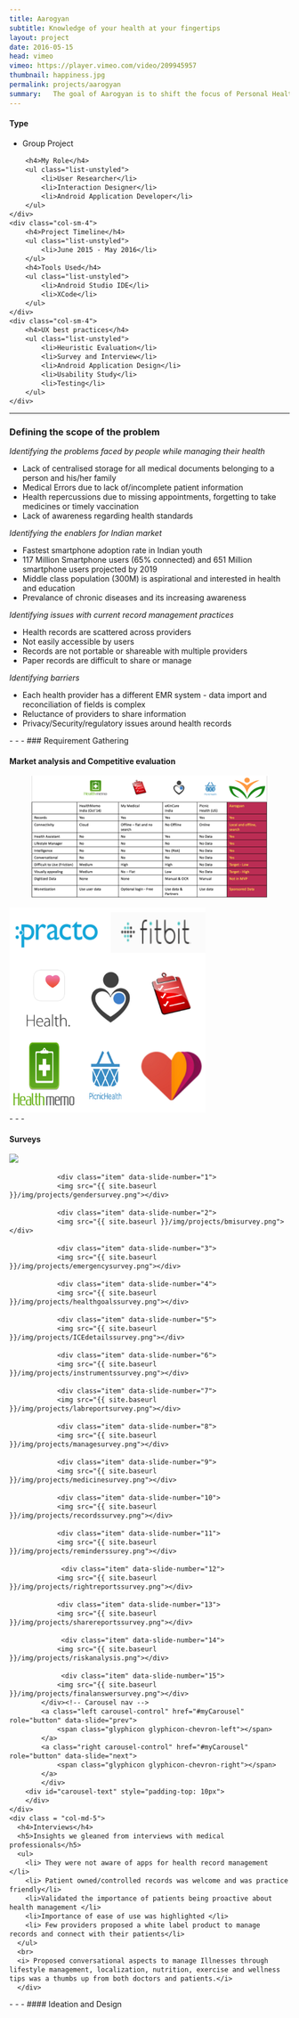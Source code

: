```yaml
---
title: Aarogyan
subtitle: Knowledge of your health at your fingertips
layout: project
date: 2016-05-15
head: vimeo
vimeo: https://player.vimeo.com/video/209945957
thumbnail: happiness.jpg
permalink: projects/aarogyan
summary:   The goal of Aarogyan is to shift the focus of Personal Health Record design away from data storage and towards health management. This application employs user centric design practices in order to prototype a simple health management application to assist patients in making use of pertinent health data in order to manage everyday wellbeing.
---
```

<div class = "row">
	<div class="col-sm-4" >
		<h4>Type</h4>
		<ul class="list-unstyled">
			<li> Group Project</li>
		</ul>

		<h4>My Role</h4>
		<ul class="list-unstyled">
			<li>User Researcher</li>
			<li>Interaction Designer</li>
            <li>Android Application Developer</li>
		</ul>
	</div>
	<div class="col-sm-4">
		<h4>Project Timeline</h4>
		<ul class="list-unstyled">
			<li>June 2015 - May 2016</li>
		</ul>
		<h4>Tools Used</h4>
		<ul class="list-unstyled">
			<li>Android Studio IDE</li>
			<li>XCode</li>
		</ul>
	</div>
	<div class="col-sm-4">
		<h4>UX best practices</h4>
		<ul class="list-unstyled">
			<li>Heuristic Evaluation</li>
            <li>Survey and Interview</li>
			<li>Android Application Design</li>
            <li>Usability Study</li>
            <li>Testing</li>
		</ul>
	</div>
  </div>

- - -
### Defining the scope of the problem

<div class="row">
  <div class="col-md-6">
    <i>Identifying the problems faced by people while managing their health</i>
    <ul>
      <li>Lack of centralised storage for all medical documents belonging to a person and his/her family</li>
      <li>Medical Errors due to lack of/incomplete patient information</li>
      <li>Health repercussions due to missing appointments, forgetting to take medicines or timely vaccination</li>
      <li>Lack of awareness regarding health standards</li>
    </ul>
  </div>
  <div class="col-md-6">
    <i>Identifying the enablers for Indian market</i>
    <ul>
    <li>Fastest smartphone adoption rate in Indian youth</li>
    <li>117 Million Smartphone users (65% connected) and  651 Million smartphone users projected by 2019</li>
    <li>Middle class population (300M) is aspirational and interested in health and education</li>
    <li>Prevalance of chronic diseases and its increasing awareness</li>
    </ul>
  </div>
  
</div>
<div class="row">
  <div class="col-md-6">
    <i>Identifying issues with current record management practices</i>
    <ul>
    <li>Health records are scattered across providers</li>
    <li>Not easily accessible by users</li>
    <li>Records are not portable or shareable with multiple providers</li>
    <li>Paper records are difficult to share or manage</li>
    </ul>
  </div>
  <div class="col-md-6">
    <i>Identifying barriers</i>
    <ul>
    <li>Each health provider has a different EMR system - data import and reconciliation of fields is complex</li>
    <li>Reluctance of providers to share information</li>
    <li>Privacy/Security/regulatory issues around health records</li>
    </ul>
  </div>
</div>
- - -
### Requirement Gathering

#### Market analysis and Competitive evaluation

<div class = "row">
  <div class="col-md-7" >
  <figure>
   <img src="/img/projects/compeval.png" class="img-responsive img-centered" alt=""  >
  
   </figure>
  </div>
  <div class="col-md-5">
       <img src="/img/projects/sketchcomp.png" class="img-responsive img-centered" alt="" height="70%" width="70%" >
 
  </div>

</div>
- - -
<div id="main_area">
  <div class="row">
    <div class="col-md-7" id="carousel-bounding-box">
      <h4>Surveys</h4>
        <div class="carousel slide" id="myCarousel">
            <!-- Carousel items -->
            <div class="carousel-inner">
                <div class="active item" data-slide-number="0">
                <img src="{{ site.baseurl }}/img/projects/agesurvey.png"></div>

                <div class="item" data-slide-number="1">
                <img src="{{ site.baseurl }}/img/projects/gendersurvey.png"></div>

                <div class="item" data-slide-number="2">
                <img src="{{ site.baseurl }}/img/projects/bmisurvey.png"></div>

                <div class="item" data-slide-number="3">
                <img src="{{ site.baseurl }}/img/projects/emergencysurvey.png"></div>

                <div class="item" data-slide-number="4">
                <img src="{{ site.baseurl }}/img/projects/healthgoalssurvey.png"></div>

                <div class="item" data-slide-number="5">
                <img src="{{ site.baseurl }}/img/projects/ICEdetailssurvey.png"></div>

                <div class="item" data-slide-number="6">
                <img src="{{ site.baseurl }}/img/projects/instrumentssurvey.png"></div>

                <div class="item" data-slide-number="7">
                <img src="{{ site.baseurl }}/img/projects/labreportsurvey.png"></div>

                <div class="item" data-slide-number="8">
                <img src="{{ site.baseurl }}/img/projects/managesurvey.png"></div>

                <div class="item" data-slide-number="9">
                <img src="{{ site.baseurl }}/img/projects/medicinesurvey.png"></div>

                <div class="item" data-slide-number="10">
                <img src="{{ site.baseurl }}/img/projects/recordssurvey.png"></div>

                <div class="item" data-slide-number="11">
                <img src="{{ site.baseurl }}/img/projects/reminderssurey.png"></div>

                 <div class="item" data-slide-number="12">
                <img src="{{ site.baseurl }}/img/projects/rightreportssurvey.png"></div>

                <div class="item" data-slide-number="13">
                <img src="{{ site.baseurl }}/img/projects/sharereportssurvey.png"></div>

                 <div class="item" data-slide-number="14">
                <img src="{{ site.baseurl }}/img/projects/riskanalysis.png"></div>

                 <div class="item" data-slide-number="15">
                <img src="{{ site.baseurl }}/img/projects/finalanswersurvey.png"></div>
            </div><!-- Carousel nav -->
            <a class="left carousel-control" href="#myCarousel" role="button" data-slide="prev">
                <span class="glyphicon glyphicon-chevron-left"></span>
            </a>
            <a class="right carousel-control" href="#myCarousel" role="button" data-slide="next">
                <span class="glyphicon glyphicon-chevron-right"></span>
            </a>                                
            </div>
        <div id="carousel-text" style="padding-top: 10px">
        </div>
    </div>
    <div class = "col-md-5"> 
      <h4>Interviews</h4>
      <h5>Insights we gleaned from interviews with medical professionals</h5>
      <ul>
        <li> They were not aware of apps for health record management </li>
        <li> Patient owned/controlled records was welcome and was practice friendly</li>
        <li>Validated the importance of patients being proactive about health management </li>
        <li>Importance of ease of use was highlighted </li>
        <li> Few providers proposed a white label product to manage records and connect with their patients</li>
      </ul>
      <br>
      <i> Proposed conversational aspects to manage Illnesses through lifestyle management, localization, nutrition, exercise and wellness tips was a thumbs up from both doctors and patients.</i>
      </div>
  </div>
  <div id="slide-content" style="display: none;">
          <div id="slide-content-0">
            <b> Participants mostly lie in the age range of 21-40 </b>
            <p>Participants are most likely to have a smartphone and manage their own health records</p>
          </div>

          <div id="slide-content-1">
              <b>Gender distribution of survey participants is almost equal</b>
              <p>Well-balanced results to make suitable conclusions</p>
          </div>

          <div id="slide-content-2">
              <b> Participants mostly lie in the age range of 21-40 </b>
            <p>Participants are most likely to have a smartphone and manage their own health records</p>
          </div>

          <div id="slide-content-3">
              <b> Participants mostly lie in the age range of 21-40 </b>
            <p>Participants are most likely to have a smartphone and manage their own health records</p>
          </div>

          <div id="slide-content-4">
              <b> Participants mostly lie in the age range of 21-40 </b>
            <p>Participants are most likely to have a smartphone and manage their own health records</p>
          </div>

          <div id="slide-content-5">
              <b> Participants mostly lie in the age range of 21-40 </b>
            <p>Participants are most likely to have a smartphone and manage their own health records</p>
          </div>

          <div id="slide-content-6">
              <b> Participants mostly lie in the age range of 21-40 </b>
            <p>Participants are most likely to have a smartphone and manage their own health records</p>
          </div>

          <div id="slide-content-7">
              <b> Participants mostly lie in the age range of 21-40 </b>
            <p>Participants are most likely to have a smartphone and manage their own health records</p>
          </div>

          <div id="slide-content-8">
              <b> Participants mostly lie in the age range of 21-40 </b>
            <p>Participants are most likely to have a smartphone and manage their own health records</p>
          </div>

          <div id="slide-content-9">
              <b> Participants mostly lie in the age range of 21-40 </b>
            <p>Participants are most likely to have a smartphone and manage their own health records</p>
          </div>

          <div id="slide-content-10">
              <b> Participants mostly lie in the age range of 21-40 </b>
            <p>Participants are most likely to have a smartphone and manage their own health records</p>
          </div>

          <div id="slide-content-11">
              <b> Participants mostly lie in the age range of 21-40 </b>
            <p>Participants are most likely to have a smartphone and manage their own health records</p>
          </div>


          <div id="slide-content-12">
              <b> Participants mostly lie in the age range of 21-40 </b>
            <p>Participants are most likely to have a smartphone and manage their own health records</p>
          </div>

          <div id="slide-content-13">
              <b> Participants mostly lie in the age range of 21-40 </b>
            <p>Participants are most likely to have a smartphone and manage their own health records</p>
          </div>

          <div id="slide-content-14">
              <b> Participants mostly lie in the age range of 21-40 </b>
            <p>Participants are most likely to have a smartphone and manage their own health records</p>
          </div>

          <div id="slide-content-15">
              <b> Participants mostly lie in the age range of 21-40 </b>
            <p>Participants are most likely to have a smartphone and manage their own health records</p>
          </div>
  </div>
</div>
- - -
#### Ideation and Design 

  


